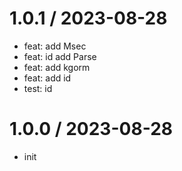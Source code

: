 
1.0.1 / 2023-08-28
==================

* feat: add Msec
* feat: id add Parse
* feat: add kgorm
* feat: add id
* test: id

1.0.0 / 2023-08-28
==================

* init
